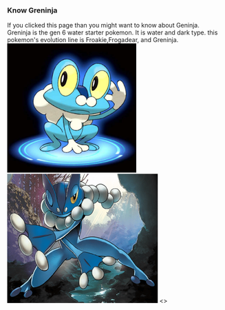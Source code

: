 ### Know Greninja 
If you clicked this page than you might want to know about Geninja. Greninja is the gen 6 water starter pokemon. It is water and dark type. this pokemon's evolution line is Froakie,Frogadear, and Greninja.
<img src="Frokie.jpg" height="300" width="300"/>
<img src="Frogadier.png" height="300" width="350"/>
<>


